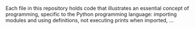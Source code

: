 Each file in this repository holds code that illustrates an essential concept of programming, specific to the Python programming language: importing modules and using definitions, not executing prints when imported, ...
